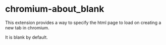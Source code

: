 # chromium-about_blank
This extension provides a way to specify the html page to load on creating a new tab in chromium.

It is blank by default.
